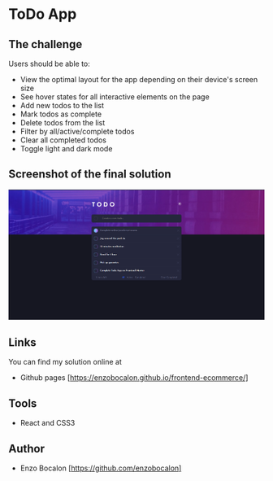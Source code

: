 # ToDo App

## The challenge

Users should be able to:

- View the optimal layout for the app depending on their device's screen size
- See hover states for all interactive elements on the page
- Add new todos to the list
- Mark todos as complete
- Delete todos from the list
- Filter by all/active/complete todos
- Clear all completed todos
- Toggle light and dark mode

## Screenshot of the final solution

<img src="./src/images/finalsolution.png">

## Links

You can find my solution online at 

- Github pages [https://enzobocalon.github.io/frontend-ecommerce/]

## Tools

- React and CSS3

## Author

- Enzo Bocalon [https://github.com/enzobocalon]
